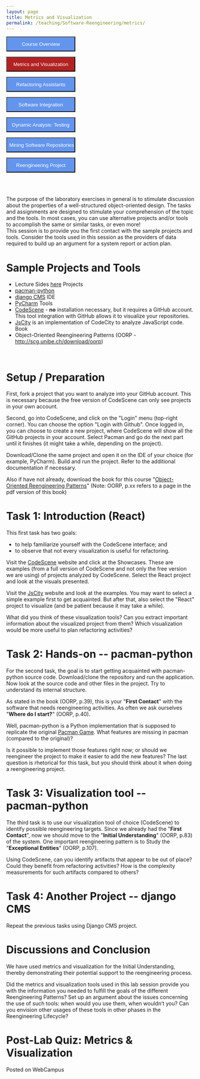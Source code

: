 ```yaml
---
layout: page
title: Metrics and Visualization
permalink: /teaching/Software-Reengineering/metrics/
---
```


<form action="/teaching/Software-Reengineering/">
    <input type="submit" style="background-color:cornflowerblue;color:white;width:185px;
height:40px;" value="Course Overview" />
</form>
<form action="/teaching/Software-Reengineering/metrics/">
    <input type="submit" style="background-color:firebrick;color:white;width:185px;
height:40px;" value="Metrics and Visualization" />
</form>
<form action="/teaching/Software-Reengineering/refactoring/">
    <input type="submit" style="background-color:cornflowerblue;color:white;width:185px;
height:40px;" value="Refactoring Assistants" />
</form>
<form action="/teaching/Software-Reengineering/integration/">
    <input type="submit" style="background-color:cornflowerblue;color:white;width:185px;
height:40px;" value="Software Integration" />
</form>
<form action="/teaching/Software-Reengineering/dynamic/">
    <input type="submit" style="background-color:cornflowerblue;color:white;width:185px;
height:40px;" value="Dynamic Analysis: Testing" />
</form>
<form action="/teaching/Software-Reengineering/msr/">
    <input type="submit" style="background-color:cornflowerblue;color:white;width:185px;
height:40px;" value="Mining Software Repositories" />
</form>
<form action="/teaching/Software-Reengineering/project/">
    <input type="submit" style="background-color:cornflowerblue;color:white;width:185px;
height:40px;" value="Reengineering Project" />
</form>

<br/>
<br/>

<p align="justify"/>

The purpose of the laboratory exercises in general is to stimulate discussion about the properties of a well-structured object-oriented design. The tasks and assignments are designed to stimulate your comprehension of the topic and the tools. In most cases, you can use alternative projects and/or tools to accomplish the same or similar tasks, or even more!
<br/>
This session is to provide you the first contact with the sample projects and tools. Consider the tools used in this session as the providers of data required to build up an argument for a system report or action plan.
<br/>

Sample Projects and Tools
========
* Lecture Sides [here](../../../files/metrics_and_visualization.pdf)
Projects
* [pacman-python](https://github.com/Software-Reengineering/pacman-python) 
* [django CMS](https://github.com/django-cms/django-cms)
IDE
* [PyCharm](https://www.jetbrains.com/pycharm/) 
Tools
* [CodeScene](https://codescene.com/) - **no** installation necessary, but it requires a GitHub account. This tool integration with GitHub allows it to visualize your repositories.
* [JsCity](https://github.com/ASERG-UFMG/JSCity/wiki/JSCITY) is an implementation of CodeCity to analyze JavaScript code.
Book
* Object-Oriented Reengineering Patterns (OORP - http://scg.unibe.ch/download/oorp)

<br/>


Setup / Preparation
=============

First, fork a project that you want to analyze into your GitHub account. This is necessary because the free version of CodeScene can only see projects in your own account.

Second, go into CodeScene, and click on the "Login" menu (top-right corner). You can choose the option "Login with Github". Once logged in, you can choose to create a new project, where CodeScene will show all the GitHub projects in your account. Select Pacman and go do the next part until it finishes (it might take a while, depending on the project). 


Download/Clone the same project and open it on the IDE of your choice (for example, PyCharm). Build and run the project. Refer to the additional documentation if necessary.


Also if have not already, download the book for this course "[Object-Oriented Reengineering Patterns](http://scg.unibe.ch/download/oorp/)" (Note: OORP, p.xx refers to a page in the pdf version of this book)
<br/>

Task 1: Introduction (React)
============
This first task has two goals: 
* to help familiarize yourself with the CodeScene interface; and 
* to observe that not every visualization is useful for refactoring.

Visit the [CodeScene](https://codescene.com/) website and click at the Showcases. These are examples (from a full version of CodeScene and not only the free version we are using) of projects analyzed by CodeScene. Select the React project and look at the visuals presented.

Visit the [JsCity](https://github.com/ASERG-UFMG/JSCity/wiki/JSCITY) website and look at the examples. You may want to select a simple example first to get acquainted. But after that, also select the "React" project to visualize (and be patient because it may take a while). 

What did you think of these visualization tools? Can you extract important information about the visualized project from them? Which visualization would be more useful to plan refactoring activities?
<br/>

Task 2: Hands-on -- pacman-python
===============
For the second task, the goal is to start getting acquainted with pacman-python source code. 
Download/clone the repository and run the application. Now look at the source code and 
other files in the project. Try to understand its internal structure.

As stated in the book (OORP, p.39), this is your "**First Contact**" with the software that needs 
reengineering activities. As often we ask ourselves "**Where do I start?**" (OORP, p.40).

Well, pacman-python  is a Python implementation that is supposed to replicate the original [Pacman Game](https://en.wikipedia.org/wiki/Pac-Man). What features are missing in pacman (compared to the original)?

Is it possible to implement those features right now; or should we reengineer the project to make it easier to add the new features? The last question is rhetorical for this task, but you should think about it when doing a reengineering project. 
<br/>


Task 3: Visualization tool -- pacman-python
===================
The third task is to use our visualization tool of choice (CodeScene) to identify possible reengineering targets. Since we already had the "**First Contact**", now we should move to the "**Initial Understanding**" (OORP, p.83) of the system. One important reengineering pattern is to Study the "**Exceptional Entities**" (OORP, p.107).

Using CodeScene, can you identify artifacts that appear to be out of place? Could they benefit from refactoring activities? How is the complexity measurements for such artifacts compared to others?
<br/>

Task 4: Another Project -- django CMS
=============
Repeat the previous tasks using Django CMS project.

Discussions and Conclusion 
============
We have used metrics and visualization for the Initial Understanding, thereby demonstrating their 
potential support to the reengineering process.
 
Did the metrics and visualization tools used in this lab session provide you with the information 
you needed to fulfill the goals of the different Reengineering Patterns? Set up an argument about 
the issues concerning the use of such tools: when would you use them, when wouldn’t you? Can you 
envision other usages of these tools in other phases in the Reengineering Lifecycle?

Post-Lab Quiz: Metrics & Visualization
==========
Posted on WebCampus
